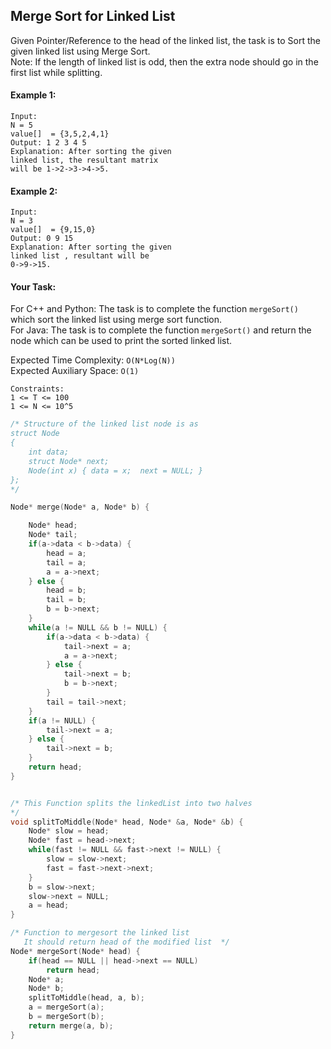 ## Merge Sort for Linked List

Given Pointer/Reference to the head of the linked list, the task is to Sort the given linked list using Merge Sort.  
Note: If the length of linked list is odd, then the extra node should go in the first list while splitting.

#### Example 1:

```
Input:
N = 5
value[]  = {3,5,2,4,1}
Output: 1 2 3 4 5
Explanation: After sorting the given
linked list, the resultant matrix
will be 1->2->3->4->5.
```

#### Example 2:

```
Input:
N = 3
value[]  = {9,15,0}
Output: 0 9 15
Explanation: After sorting the given
linked list , resultant will be
0->9->15.
```

#### Your Task:

For C++ and Python: The task is to complete the function `mergeSort()` which sort the linked list using merge sort function.  
For Java: The task is to complete the function `mergeSort()` and return the node which can be used to print the sorted linked list.

Expected Time Complexity: `O(N*Log(N))`  
Expected Auxiliary Space: `O(1)`

```
Constraints:
1 <= T <= 100
1 <= N <= 10^5
```

```c++
/* Structure of the linked list node is as
struct Node
{
    int data;
    struct Node* next;
    Node(int x) { data = x;  next = NULL; }
};
*/

Node* merge(Node* a, Node* b) {

    Node* head;
    Node* tail;
    if(a->data < b->data) {
        head = a;
        tail = a;
        a = a->next;
    } else {
        head = b;
        tail = b;
        b = b->next;
    }
    while(a != NULL && b != NULL) {
        if(a->data < b->data) {
            tail->next = a;
            a = a->next;
        } else {
            tail->next = b;
            b = b->next;
        }
        tail = tail->next;
    }
    if(a != NULL) {
        tail->next = a;
    } else {
        tail->next = b;
    }
    return head;
}


/* This Function splits the linkedList into two halves
*/
void splitToMiddle(Node* head, Node* &a, Node* &b) {
    Node* slow = head;
    Node* fast = head->next;
    while(fast != NULL && fast->next != NULL) {
        slow = slow->next;
        fast = fast->next->next;
    }
    b = slow->next;
    slow->next = NULL;
    a = head;
}

/* Function to mergesort the linked list
   It should return head of the modified list  */
Node* mergeSort(Node* head) {
    if(head == NULL || head->next == NULL)
        return head;
    Node* a;
    Node* b;
    splitToMiddle(head, a, b);
    a = mergeSort(a);
    b = mergeSort(b);
    return merge(a, b);
}
```
